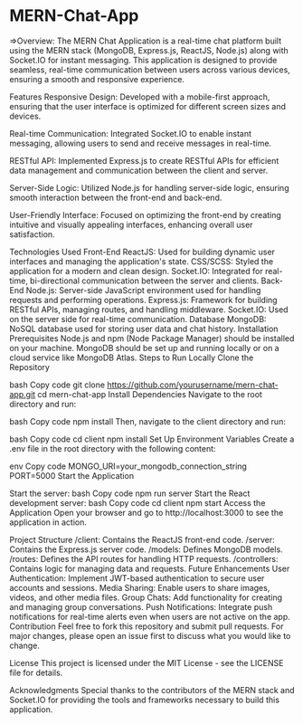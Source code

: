 # MERN-Chat-App

=>Overview: The MERN Chat Application is a real-time chat platform built using the MERN stack (MongoDB, Express.js, ReactJS, Node.js) along with Socket.IO for instant messaging. This application is designed to provide seamless, real-time communication between users across various devices, ensuring a smooth and responsive experience.

Features
Responsive Design: Developed with a mobile-first approach, ensuring that the user interface is optimized for different screen sizes and devices.

Real-time Communication: Integrated Socket.IO to enable instant messaging, allowing users to send and receive messages in real-time.

RESTful API: Implemented Express.js to create RESTful APIs for efficient data management and communication between the client and server.

Server-Side Logic: Utilized Node.js for handling server-side logic, ensuring smooth interaction between the front-end and back-end.

User-Friendly Interface: Focused on optimizing the front-end by creating intuitive and visually appealing interfaces, enhancing overall user satisfaction.

Technologies Used
Front-End
ReactJS: Used for building dynamic user interfaces and managing the application's state.
CSS/SCSS: Styled the application for a modern and clean design.
Socket.IO: Integrated for real-time, bi-directional communication between the server and clients.
Back-End
Node.js: Server-side JavaScript environment used for handling requests and performing operations.
Express.js: Framework for building RESTful APIs, managing routes, and handling middleware.
Socket.IO: Used on the server side for real-time communication.
Database
MongoDB: NoSQL database used for storing user data and chat history.
Installation
Prerequisites
Node.js and npm (Node Package Manager) should be installed on your machine.
MongoDB should be set up and running locally or on a cloud service like MongoDB Atlas.
Steps to Run Locally
Clone the Repository

bash
Copy code
git clone https://github.com/yourusername/mern-chat-app.git
cd mern-chat-app
Install Dependencies
Navigate to the root directory and run:

bash
Copy code
npm install
Then, navigate to the client directory and run:

bash
Copy code
cd client
npm install
Set Up Environment Variables
Create a .env file in the root directory with the following content:

env
Copy code
MONGO_URI=your_mongodb_connection_string
PORT=5000
Start the Application

Start the server:
bash
Copy code
npm run server
Start the React development server:
bash
Copy code
cd client
npm start
Access the Application
Open your browser and go to http://localhost:3000 to see the application in action.

Project Structure
/client: Contains the ReactJS front-end code.
/server: Contains the Express.js server code.
/models: Defines MongoDB models.
/routes: Defines the API routes for handling HTTP requests.
/controllers: Contains logic for managing data and requests.
Future Enhancements
User Authentication: Implement JWT-based authentication to secure user accounts and sessions.
Media Sharing: Enable users to share images, videos, and other media files.
Group Chats: Add functionality for creating and managing group conversations.
Push Notifications: Integrate push notifications for real-time alerts even when users are not active on the app.
Contribution
Feel free to fork this repository and submit pull requests. For major changes, please open an issue first to discuss what you would like to change.

License
This project is licensed under the MIT License - see the LICENSE file for details.

Acknowledgments
Special thanks to the contributors of the MERN stack and Socket.IO for providing the tools and frameworks necessary to build this application.
